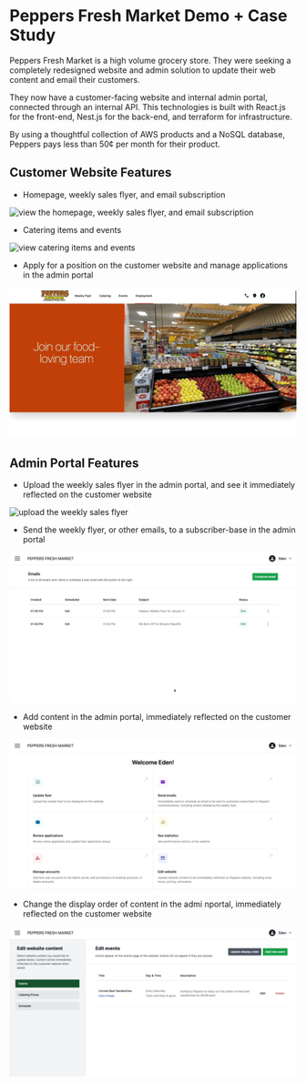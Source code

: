 # Peppers Fresh Market Demo + Case Study

Peppers Fresh Market is a high volume grocery store. They were seeking a completely redesigned website and admin solution to update their web content and email their customers.

They now have a customer-facing website and internal admin portal, connected through an internal API. This technologies is built with React.js for the front-end, Nest.js for the back-end, and terraform for infrastructure.

By using a thoughtful collection of AWS products and a NoSQL database, Peppers pays less than 50¢ per month for their product.

## Customer Website Features

- Homepage, weekly sales flyer, and email subscription

<img src="/images/peppers-homepage-flyer.gif" alt="view the homepage, weekly sales flyer, and email subscription">

- Catering items and events

<img src="/images/peppers-catering-events.gif" alt="view catering items and events">

- Apply for a position on the customer website and manage applications in the admin portal

<img src="/images/peppers-apply.gif" alt="apply for a position and manage positions">

## Admin Portal Features

- Upload the weekly sales flyer in the admin portal, and see it immediately reflected on the customer website

<img src="/images/peppers-upload-and-publish-flyer.gif" alt="upload the weekly sales flyer">

- Send the weekly flyer, or other emails, to a subscriber-base in the admin portal

<img src="/images/peppers-send-flyer-email.gif" alt="send the weekly sales flyer to email subscribers">

- Add content in the admin portal, immediately reflected on the customer website

<img src="/images/peppers-upload-catering-item.gif" alt="upload content to website">

- Change the display order of content in the admi nportal, immediately reflected on the customer website

<img src="/images/peppers-update-display-order.gif" alt="change order of website content">